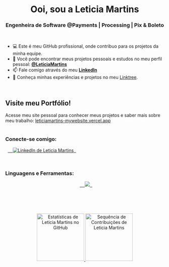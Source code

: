 <h1 align="center">Ooi, sou a Leticia Martins</h1>
<h3 align="center">Engenheira de Software @Payments | Processing | Pix & Boleto</h3>
<br>

- 💻 Este é meu GitHub profissional, onde contribuo para os projetos da minha equipe.
- 👤 Você pode encontrar meus projetos pessoais e estudos no meu perfil pessoal: **[@LeticiaMartins](https://github.com/LeticiaMartins)**
- 📫 Fale comigo através do meu **[LinkedIn](https://www.linkedin.com/in/leticiamartinsbandeira/)**
- 📄 Conheça minhas experiências e projetos no meu [Linktree](https://linktr.ee/LeticiaMartinsCode).

<br>

## Visite meu Portfólio!

Acesse meu site pessoal para conhecer meus projetos e saber mais sobre meu trabalho: [leticiamartins-mywebsite.vercel.app](https://leticiamartins-mywebsite.vercel.app/)
<br>
<br>

<h3 align="left">Conecte-se comigo:</h3>
<p align="left">
  <a href="https://www.linkedin.com/in/leticiamartinsbandeira/" target="blank">
    <img src="https://skillicons.dev/icons?i=linkedin" alt="LinkedIn de Leticia Martins"/>
  </a>
</p>
<br>

<h3 align="left">Linguagens e Ferramentas:</h3>
<p align="center">
  <a href="https://skillicons.dev">
    <img src="https://skillicons.dev/icons?i=go,dotnet,nodejs,aws,gcp" />
  </a>
</p>

<br>
<br>

<br>
<br>

<div align="center">
  <a href="https://github.com/leticia-pascale">
    <img height="150em" src="https://github-readme-stats.vercel.app/api?username=leticia-pascale&show_icons=true&theme=chartreuse-dark&rank_icon=github" alt="Estatísticas de Leticia Martins no GitHub" />
    <img height="150em" src="https://github-readme-streak-stats.herokuapp.com/?user=leticia-pascale&theme=chartreuse-dark&border_radius=5" alt="Sequência de Contribuições de Leticia Martins" />
  </a>
</div>